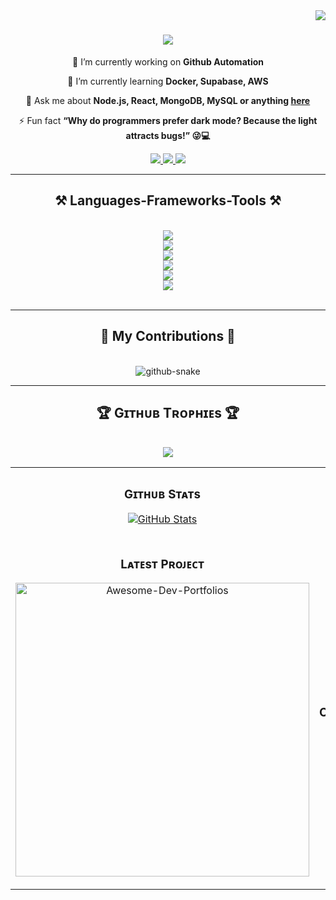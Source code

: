 

<img align="right" src="https://visitcount.itsvg.in/api?id=Abrar9825&icon=0&color=0"/>
<h1 align="center">
    <img src="https://readme-typing-svg.herokuapp.com/?font=Righteous&size=35&center=true&vCenter=true&width=500&height=70&duration=5000&lines=Hi+There!+👋;+I'm+Abrar+Shaikh!;+It's+Great+To+Connact+With+You" />
</h1>

<div align="center">
 
 🔭 I’m currently working on **Github Automation**
 
 🌱 I’m currently learning **Docker, Supabase, AWS**

💬 Ask me about **Node.js, React, MongoDB, MySQL or anything [here](https://github.com/Abrar9825/Abrar9825/issues)**

⚡ Fun fact **“Why do programmers prefer dark mode? Because the light attracts bugs!” 😜💻**

 </div>
 <div align="center"> 
  <a href="abrarshaikh.imscit21@gmail.com">
    <img src="https://img.shields.io/badge/Gmail-333333?style=for-the-badge&logo=gmail&logoColor=red" />
  </a>
  <a href="https://www.linkedin.com/in/abrar-shaikh-994995247/" target="_blank">
    <img src="https://img.shields.io/badge/LinkedIn-0077B5?style=for-the-badge&logo=linkedin&logoColor=white" target="_blank" />
  </a>
  <a href="https://abrarshaikh.netlify.app/" target="_blank">
     <img src="https://img.shields.io/badge/Portfolio-FF5722?style=for-the-badge&logo=todoist&logoColor=white" target="_blank" /> <!-- sqlite, safari, google-chrome are other good icon options -->
  </a>
</div>

 <hr/>
 
<h2 align="center">⚒️ Languages-Frameworks-Tools ⚒️</h2>
<br/>
<div align="center">
    <img src="https://skillicons.dev/icons?i=aws"/><br/>
    <img src="https://skillicons.dev/icons?i=git,github"/><br/>
    <img src="https://skillicons.dev/icons?i=c,cpp,eclipse"/><br/>
    <img src="https://skillicons.dev/icons?i=java,php,python,django"/><br/>
    <img src="https://skillicons.dev/icons?i=html,css,javascript,react,threejs"/><br/>
    <img src="https://skillicons.dev/icons?i=mysql,mongodb,nodejs,express,r,bootstrap"/><br/>
</div>

<br/>
<hr/>
<!-- Proudly created with GPRM ( https://gprm.itsvg.in ) -->
<div align="center">
  <h2>🐍 My Contributions 🐍</h2>
<br>
<picture>
  <source media="(prefers-color-scheme: dark)" srcset="https://raw.githubusercontent.com/tobiasmeyhoefer/tobiasmeyhoefer/output/github-snake-dark.svg" />
  <source media="(prefers-color-scheme: light)" srcset="https://raw.githubusercontent.com/tobiasmeyhoefer/tobiasmeyhoefer/output/github-snake.svg" />
  <img alt="github-snake" src="https://raw.githubusercontent.com/tobiasmeyhoefer/tobiasmeyhoefer/output/github-snake.svg" />
</picture>

<hr/>
<h2 align="center">🏆 Gɪᴛʜᴜʙ Tʀᴏᴘʜɪᴇs 🏆</h2>
<br>
<img src="https://github-profile-trophy.vercel.app/?username=Abrar9825&theme=onedark"/>



<table width="100%">
  <tr>
    <td width="50%">
      <h3 align="center"><strong>Gɪᴛʜᴜʙ Sᴛᴀᴛs</strong></h3>
      <p align="center">
        <a href="https://github.com/Abrar9825">
          <img align="center" src="https://github-readme-stats.vercel.app/api?username=Abrar9825&count_private=true&show_icons=true&theme=nightowl&bg_color=0,000000,441350&title_color=c56a90&text_color=ffffff&rank_icon=github&hide=prs,issues,contribs&show=reviews,prs_merged,prs_merged_percentage" alt="GitHub Stats" />
        </a>
      </p>
    </td>
    <td width="50%">
      <h3 align="center"><strong>Sᴛʀᴇᴀᴋ Sᴛᴀᴛs</strong></h3>
      <p align="center">
        <a href="https://github.com/Abrar9825">
          <img align="center" src="https://streak-stats.demolab.com?user=Abrar9825&theme=nightowl&background=0,000000,441350&fire=ffeb95&ring=ffeb95&sideNums=ffffff&sideLabels=ffffff&dates=c56a90&currStreakNum=ffffff" alt="Streak Stats" />
        </a>
      </p>
    </td>
  </tr>
  <tr>
    <td width="50%">
      <h3 align="center"><strong>Lᴀᴛᴇsᴛ Pʀᴏᴊᴇᴄᴛ</strong></h3>
      <p align="center">
        <a href="https://github.com/Abrar9825/Awesome-Dev-Portfolios">
          <img align="center" width="470" src="https://github-readme-stats.vercel.app/api/pin/?username=Abrar9825&repo=Awesome-Dev-Portfolios&theme=nightowl&show_owner=true&bg_color=0,000000,441350&title_color=c56a90&text_color=ffffff" alt="Awesome-Dev-Portfolios" />
        </a>
      </p>
    </td>
    <td width="50%">
      <h3 align="center"><strong>Tᴏᴘ Cᴏɴᴛʀɪʙᴜᴛɪᴏɴs</strong></h3>
      <p align="center">
        <a href="https://github.com/Abrar9825">
          <img align="center" src="https://github-contributor-stats.vercel.app/api?username=Abrar9825&limit=2&theme=nightowl&show_owner=true&combine_all_yearly_contributions=false&bg_color=0,000000,441350&title_color=c56a90&text_color=ffffff" alt="Top Repo" />
        </a>
      </p>
    </td>
  </tr>
</table>
<br />
